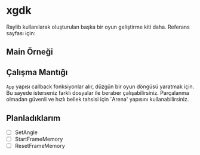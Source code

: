 # xgdk
Raylib kullanılarak oluşturulan başka bir oyun geliştirme kiti daha.
Referans sayfası için: <TODO>

## Main Örneği <TODO>

## Çalışma Mantığı 
`App` yapısı callback fonksiyonlar alır, düzgün bir oyun döngüsü yaratmak için. Bu sayede isterseniz farklı dosyalar ile beraber çalışabilirsiniz.
Parçalanma olmadan güvenli ve hızlı bellek tahsisi için `Arena' yapısını kullanabilirsiniz.

## Planladıklarım
- [ ] SetAngle
- [ ] StartFrameMemory
- [ ] ResetFrameMemory

